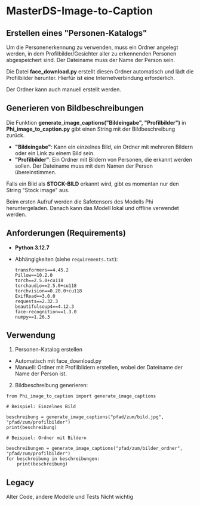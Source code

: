 # MasterDS-Image-to-Caption

## Erstellen eines "Personen-Katalogs"

Um die Personenerkennung zu verwenden, muss ein Ordner angelegt werden, in dem Profilbilder/Gesichter aller zu erkennenden Personen abgespeichert sind. Der Dateiname muss der Name der Person sein.

Die Datei **face_download.py** erstellt diesen Ordner automatisch und lädt die Profilbilder herunter. Hierfür ist eine Internetverbindung erforderlich.

Der Ordner kann auch manuell erstellt werden.

## Generieren von Bildbeschreibungen

Die Funktion **generate_image_captions("Bildeingabe", "Profilbilder")** in **Phi_image_to_caption.py** gibt einen String mit der Bildbeschreibung zurück.

- **"Bildeingabe"**: Kann ein einzelnes Bild, ein Ordner mit mehreren Bildern oder ein Link zu einem Bild sein.
- **"Profilbilder"**: Ein Ordner mit Bildern von Personen, die erkannt werden sollen. Der Dateiname muss mit dem Namen der Person übereinstimmen.

Falls ein Bild als **STOCK-BILD** erkannt wird, gibt es momentan nur den String "Stock image" aus.

Beim ersten Aufruf werden die Safetensors des Modells Phi heruntergeladen. Danach kann das Modell lokal und offline verwendet werden.

## Anforderungen (Requirements)

- **Python 3.12.7**
- Abhängigkeiten (siehe `requirements.txt`):

  ```plaintext
  transformers==4.45.2
  Pillow==10.2.0
  torch==2.5.0+cu118
  torchaudio==2.5.0+cu118
  torchvision==0.20.0+cu118
  ExifRead==3.0.0
  requests==2.32.3
  beautifulsoup4==4.12.3
  face-recognition==1.3.0
  numpy==1.26.3

## Verwendung
1. Personen-Katalog erstellen
- Automatisch mit face_download.py
- Manuell: Ordner mit Profilbildern erstellen, wobei der Dateiname der Name der Person ist.

2. Bildbeschreibung generieren:
```
from Phi_image_to_caption import generate_image_captions

# Beispiel: Einzelnes Bild

beschreibung = generate_image_captions("pfad/zum/bild.jpg", "pfad/zum/profilbilder")
print(beschreibung)

# Beispiel: Ordner mit Bildern

beschreibungen = generate_image_captions("pfad/zum/bilder_ordner", "pfad/zum/profilbilder")
for beschreibung in beschreibungen:
    print(beschreibung)
```

## Legacy
Alter Code, andere Modelle und Tests
Nicht wichtig
